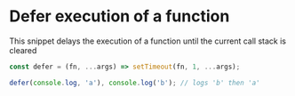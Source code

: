 # Defer execution of a function

This snippet delays the execution of a function until the current call stack is cleared
```js
const defer = (fn, ...args) => setTimeout(fn, 1, ...args);

defer(console.log, 'a'), console.log('b'); // logs 'b' then 'a'
```
